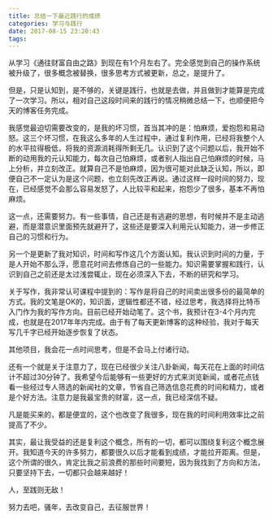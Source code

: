 ```yaml
---
title: 总结一下最近践行的成绩
categories: 学习与践行
date: 2017-08-15 23:20:43
tags:
---
```

从学习《通往财富自由之路》到现在有1个月左右了。完全感觉到自己的操作系统被升级了，很多概念被替换，很多思考方式被更新，总之，是提升了。<!--more-->

但是，只是认知到，是不够的，关键是践行，也就是去做，并且做到才能算是完成了一次学习。所以，相对自己这段时间来的践行的情况稍微总结一下，也顺便把今天的博客任务完成。

我感觉最迫切需要改变的，是我的坏习惯，首当其冲的是：怕麻烦，爱抱怨和易动怒。这三个坏习惯，在我这么多年的人生过程中，通过复利作用，已经将我整个人的水平拉得极低，将我的资源消耗得所剩无几。认识到了这个问题以后，我开始不断的动用我的元认知能力，每次自己怕麻烦，或者别人指出自己怕麻烦的时候，马上分析，并立刻改正。就算自己不是怕麻烦，因为很可能对此缺乏认知，所以，即便自己不一定认为是这个问题，也立刻先改正再说。通过这样一段时间的努力，现在，已经感觉不会那么容易发怒了，人比较平和起来，抱怨少了很多，基本不再怕麻烦。

这一点，还需要努力。有一些事情，自己还是有逃避的思想，有时候并不是主动逃避，而是潜意识里面预先就避开了，这些还是要深入利用元认知能力，进一步修正自己的习惯和行为。

另一个是更新了我对知识，时间和写作这几个方面认知。我认识到时间的力量，于是人开始不那么浮，愿意花时间去修炼自己的一些能力。知识需要掌握和践行，认识到自己之前还是太过浅尝辄止，现在必须深入下去，不断的研究和学习。

关于写作，我非常认可课程中提到的：写作是将自己的时间卖出很多份的最简单的方式。我的文笔是OK的，知识面，逻辑性都还不错，经过思考，我选择将比特币入门作为我的写作方向。目前已经开始动笔了。这个书，我预计在3-4个月内完成，也就是在2017年年内完成。由于有了每天更新博客的这种经验，我对于每天写几千字已经开始逐步恢复了状态。

其他项目，我会花一点时间思考，但是不会马上付诸行动。

还有一个就是关于注意力了，现在已经很少关注八卦新闻，每天花在上面的时间估计不超过30分钟了。我希望今后能够有一些更好的方式来浏览新闻，或者花点钱看一些经过专人筛选的新闻社的文章，节省自己筛选信息花费的时间和精力，或者是个好方法。注意力是我最宝贵的财富，这一点，我已经深信不疑。

凡是能买来的，都是便宜的，这个也改变了我很多，现在我的时间利用效率比之前提高了不少。

其实，最让我受益的还是复利这个概念，所有的一切，都可以围绕复利这个概念展开。我知道今天的许多努力，都要很久以后才能看到成绩，才能拉开距离。但是，这个所谓的很久，肯定比我之前浪费的那些时间要短，因为我找到了方向和方法，只要坚持下去，一切都只会越来越好！

人，至践则无敌！

努力去吧，骚年，去改变自己，去征服世界！
